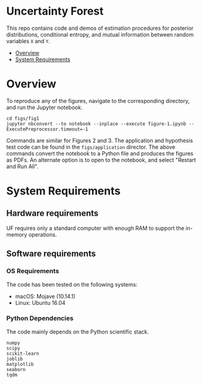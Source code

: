# Uncertainty Forest

This repo contains code and demos of estimation procedures for posterior distributions, conditional entropy, and mutual information between random variables `X` and `Y`.

- [Overview](#overview)
- [System Requirements](#system-requirements)

# Overview
To reproduce any of the figures, navigate to the corresponding directory, and run the Jupyter notebook.
```
cd figs/fig1
jupyter nbconvert --to notebook --inplace --execute figure-1.ipynb --ExecutePreprocessor.timeout=-1
```
Commands are similar for Figures 2 and 3. The application and hypothesis test code can be found in the `figs/application` director. The above commands convert the notebook to a Python file and produces the figures as PDFs. An alternate option is to open to the notebook, and select "Restart and Run All".

# System Requirements
## Hardware requirements
UF requires only a standard computer with enough RAM to support the in-memory operations.

## Software requirements
### OS Requirements
The code has been tested on the following systems:
+ macOS: Mojave (10.14.1)
+ Linux: Ubuntu 16.04

### Python Dependencies
The code mainly depends on the Python scientific stack.

```
numpy
scipy
scikit-learn
joblib
matplotlib
seaborn
tqdm
```
